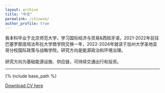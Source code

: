 ```yaml
---
layout: archive
title: "中文"
permalink: /chinese/
author_profile: true
---
```


我本科毕业于北京师范大学，学习国际经济与贸易&西班牙语，2021-2022年前往巴塞罗那庞培法布拉大学商学院交换一年，2022-2024年就读于加州大学圣地亚哥分校国际政策与战略学院，研究方向是能源政治和环境治理。 \
\
研究方向为基础能源设施、供应链，可持续交通出行和投资。

---

{% include base_path %}

[Download CV here](https://ZhiyuanChi.github.io/files/CV2.pdf)
